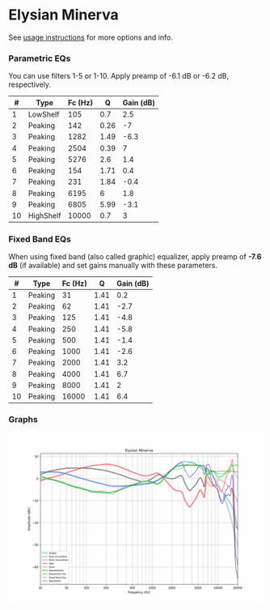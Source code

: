 # Elysian Minerva
See [usage instructions](https://github.com/jaakkopasanen/AutoEq#usage) for more options and info.

### Parametric EQs
You can use filters 1-5 or 1-10. Apply preamp of -6.1 dB or -6.2 dB, respectively.

|   # | Type      |   Fc (Hz) |    Q |   Gain (dB) |
|-----|-----------|-----------|------|-------------|
|   1 | LowShelf  |       105 | 0.7  |         2.5 |
|   2 | Peaking   |       142 | 0.26 |        -7   |
|   3 | Peaking   |      1282 | 1.49 |        -6.3 |
|   4 | Peaking   |      2504 | 0.39 |         7   |
|   5 | Peaking   |      5276 | 2.6  |         1.4 |
|   6 | Peaking   |       154 | 1.71 |         0.4 |
|   7 | Peaking   |       231 | 1.84 |        -0.4 |
|   8 | Peaking   |      6195 | 6    |         1.8 |
|   9 | Peaking   |      6805 | 5.99 |        -3.1 |
|  10 | HighShelf |     10000 | 0.7  |         3   |

### Fixed Band EQs
When using fixed band (also called graphic) equalizer, apply preamp of **-7.6 dB** (if available) and set gains manually with these parameters.

|   # | Type    |   Fc (Hz) |    Q |   Gain (dB) |
|-----|---------|-----------|------|-------------|
|   1 | Peaking |        31 | 1.41 |         0.2 |
|   2 | Peaking |        62 | 1.41 |        -2.7 |
|   3 | Peaking |       125 | 1.41 |        -4.8 |
|   4 | Peaking |       250 | 1.41 |        -5.8 |
|   5 | Peaking |       500 | 1.41 |        -1.4 |
|   6 | Peaking |      1000 | 1.41 |        -2.6 |
|   7 | Peaking |      2000 | 1.41 |         3.2 |
|   8 | Peaking |      4000 | 1.41 |         6.7 |
|   9 | Peaking |      8000 | 1.41 |         2   |
|  10 | Peaking |     16000 | 1.41 |         6.4 |

### Graphs
![](./Elysian%20Minerva.png)
